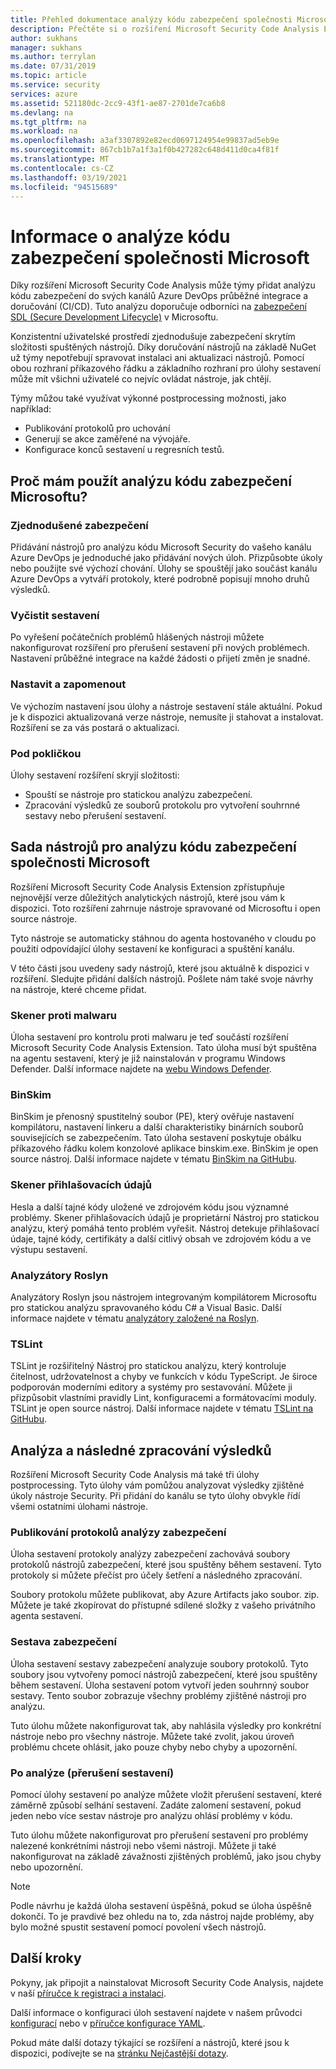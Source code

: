 ```yaml
---
title: Přehled dokumentace analýzy kódu zabezpečení společnosti Microsoft
description: Přečtěte si o rozšíření Microsoft Security Code Analysis Extension. Pomocí tohoto rozšíření můžete přidat analýzu kódu zabezpečení do kanálů Azure DevOps CI/ID.
author: sukhans
manager: sukhans
ms.author: terrylan
ms.date: 07/31/2019
ms.topic: article
ms.service: security
services: azure
ms.assetid: 521180dc-2cc9-43f1-ae87-2701de7ca6b8
ms.devlang: na
ms.tgt_pltfrm: na
ms.workload: na
ms.openlocfilehash: a3af3307892e82ecd0697124954e99837ad5eb9e
ms.sourcegitcommit: 867cb1b7a1f3a1f0b427282c648d411d0ca4f81f
ms.translationtype: MT
ms.contentlocale: cs-CZ
ms.lasthandoff: 03/19/2021
ms.locfileid: "94515689"
---
```

# <a name="about-microsoft-security-code-analysis"></a>Informace o analýze kódu zabezpečení společnosti Microsoft

Díky rozšíření Microsoft Security Code Analysis může týmy přidat analýzu kódu zabezpečení do svých kanálů Azure DevOps průběžné integrace a doručování (CI/CD). Tuto analýzu doporučuje odborníci na [zabezpečení SDL (Secure Development Lifecycle)](https://www.microsoft.com/securityengineering/sdl/practices) v Microsoftu.

Konzistentní uživatelské prostředí zjednodušuje zabezpečení skrytím složitosti spuštěných nástrojů. Díky doručování nástrojů na základě NuGet už týmy nepotřebují spravovat instalaci ani aktualizaci nástrojů. Pomocí obou rozhraní příkazového řádku a základního rozhraní pro úlohy sestavení může mít všichni uživatelé co nejvíc ovládat nástroje, jak chtějí.

Týmy můžou také využívat výkonné postprocessing možnosti, jako například:

- Publikování protokolů pro uchování
- Generují se akce zaměřené na vývojáře.
- Konfigurace konců sestavení u regresních testů.

## <a name="why-should-i-use-microsoft-security-code-analysis"></a>Proč mám použít analýzu kódu zabezpečení Microsoftu?

### <a name="security-simplified"></a>Zjednodušené zabezpečení

Přidávání nástrojů pro analýzu kódu Microsoft Security do vašeho kanálu Azure DevOps je jednoduché jako přidávání nových úloh. Přizpůsobte úkoly nebo použijte své výchozí chování. Úlohy se spouštějí jako součást kanálu Azure DevOps a vytváří protokoly, které podrobně popisují mnoho druhů výsledků.

### <a name="clean-builds"></a>Vyčistit sestavení

Po vyřešení počátečních problémů hlášených nástroji můžete nakonfigurovat rozšíření pro přerušení sestavení při nových problémech. Nastavení průběžné integrace na každé žádosti o přijetí změn je snadné.

### <a name="set-it-and-forget-it"></a>Nastavit a zapomenout

Ve výchozím nastavení jsou úlohy a nástroje sestavení stále aktuální. Pokud je k dispozici aktualizovaná verze nástroje, nemusíte ji stahovat a instalovat. Rozšíření se za vás postará o aktualizaci.

### <a name="under-the-hood"></a>Pod pokličkou

Úlohy sestavení rozšíření skryjí složitosti:
  - Spouští se nástroje pro statickou analýzu zabezpečení.
  - Zpracování výsledků ze souborů protokolu pro vytvoření souhrnné sestavy nebo přerušení sestavení.

## <a name="microsoft-security-code-analysis-tool-set"></a>Sada nástrojů pro analýzu kódu zabezpečení společnosti Microsoft

Rozšíření Microsoft Security Code Analysis Extension zpřístupňuje nejnovější verze důležitých analytických nástrojů, které jsou vám k dispozici. Toto rozšíření zahrnuje nástroje spravované od Microsoftu i open source nástroje.

Tyto nástroje se automaticky stáhnou do agenta hostovaného v cloudu po použití odpovídající úlohy sestavení ke konfiguraci a spuštění kanálu.

V této části jsou uvedeny sady nástrojů, které jsou aktuálně k dispozici v rozšíření. Sledujte přidání dalších nástrojů. Pošlete nám také svoje návrhy na nástroje, které chceme přidat.

### <a name="anti-malware-scanner"></a>Skener proti malwaru

Úloha sestavení pro kontrolu proti malwaru je teď součástí rozšíření Microsoft Security Code Analysis Extension. Tato úloha musí být spuštěna na agentu sestavení, který je již nainstalován v programu Windows Defender. Další informace najdete na [webu Windows Defender](https://aka.ms/defender).

### <a name="binskim"></a>BinSkim

BinSkim je přenosný spustitelný soubor (PE), který ověřuje nastavení kompilátoru, nastavení linkeru a další charakteristiky binárních souborů souvisejících se zabezpečením. Tato úloha sestavení poskytuje obálku příkazového řádku kolem konzolové aplikace binskim.exe. BinSkim je open source nástroj. Další informace najdete v tématu [BinSkim na GitHubu](https://github.com/Microsoft/binskim).

### <a name="credential-scanner"></a>Skener přihlašovacích údajů

Hesla a další tajné kódy uložené ve zdrojovém kódu jsou významné problémy. Skener přihlašovacích údajů je proprietární Nástroj pro statickou analýzu, který pomáhá tento problém vyřešit. Nástroj detekuje přihlašovací údaje, tajné kódy, certifikáty a další citlivý obsah ve zdrojovém kódu a ve výstupu sestavení.

### <a name="roslyn-analyzers"></a>Analyzátory Roslyn

Analyzátory Roslyn jsou nástrojem integrovaným kompilátorem Microsoftu pro statickou analýzu spravovaného kódu C# a Visual Basic. Další informace najdete v tématu [analyzátory založené na Roslyn](/dotnet/fundamentals/code-analysis/quality-rules/security-warnings).

### <a name="tslint"></a>TSLint

TSLint je rozšiřitelný Nástroj pro statickou analýzu, který kontroluje čitelnost, udržovatelnost a chyby ve funkcích v kódu TypeScript. Je široce podporován moderními editory a systémy pro sestavování. Můžete ji přizpůsobit vlastními pravidly Lint, konfiguracemi a formátovacími moduly. TSLint je open source nástroj. Další informace najdete v tématu [TSLint na GitHubu](https://github.com/palantir/tslint).

## <a name="analysis-and-post-processing-of-results"></a>Analýza a následné zpracování výsledků

Rozšíření Microsoft Security Code Analysis má také tři úlohy postprocessing. Tyto úlohy vám pomůžou analyzovat výsledky zjištěné úkoly nástroje Security. Při přidání do kanálu se tyto úlohy obvykle řídí všemi ostatními úlohami nástroje.

### <a name="publish-security-analysis-logs"></a>Publikování protokolů analýzy zabezpečení

Úloha sestavení protokoly analýzy zabezpečení zachovává soubory protokolů nástrojů zabezpečení, které jsou spuštěny během sestavení. Tyto protokoly si můžete přečíst pro účely šetření a následného zpracování.

Soubory protokolu můžete publikovat, aby Azure Artifacts jako soubor. zip. Můžete je také zkopírovat do přístupné sdílené složky z vašeho privátního agenta sestavení.

### <a name="security-report"></a>Sestava zabezpečení

Úloha sestavení sestavy zabezpečení analyzuje soubory protokolů. Tyto soubory jsou vytvořeny pomocí nástrojů zabezpečení, které jsou spuštěny během sestavení. Úloha sestavení potom vytvoří jeden souhrnný soubor sestavy. Tento soubor zobrazuje všechny problémy zjištěné nástroji pro analýzu.

Tuto úlohu můžete nakonfigurovat tak, aby nahlásila výsledky pro konkrétní nástroje nebo pro všechny nástroje. Můžete také zvolit, jakou úroveň problému chcete ohlásit, jako pouze chyby nebo chyby a upozornění.

### <a name="post-analysis-build-break"></a>Po analýze (přerušení sestavení)

Pomocí úlohy sestavení po analýze můžete vložit přerušení sestavení, které záměrně způsobí selhání sestavení. Zadáte zalomení sestavení, pokud jeden nebo více sestav nástroje pro analýzu ohlásí problémy v kódu.

Tuto úlohu můžete nakonfigurovat pro přerušení sestavení pro problémy nalezené konkrétními nástroji nebo všemi nástroji. Můžete ji také nakonfigurovat na základě závažnosti zjištěných problémů, jako jsou chyby nebo upozornění.

>[!NOTE]
>Podle návrhu je každá úloha sestavení úspěšná, pokud se úloha úspěšně dokončí. To je pravdivé bez ohledu na to, zda nástroj najde problémy, aby bylo možné spustit sestavení pomocí povolení všech nástrojů.

## <a name="next-steps"></a>Další kroky

Pokyny, jak připojit a nainstalovat Microsoft Security Code Analysis, najdete v naší [příručce k registraci a instalaci](security-code-analysis-onboard.md).

Další informace o konfiguraci úloh sestavení najdete v našem průvodci [konfigurací](security-code-analysis-customize.md) nebo v [příručce konfigurace YAML](yaml-configuration.md).

Pokud máte další dotazy týkající se rozšíření a nástrojů, které jsou k dispozici, podívejte se na [stránku Nejčastější dotazy](security-code-analysis-faq.md).